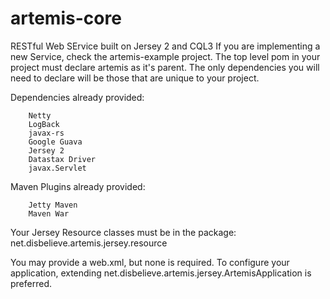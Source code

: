 artemis-core
==========

RESTful Web SErvice built on Jersey 2 and CQL3
If you are implementing a new Service, check the artemis-example project. The top level pom in your project must declare artemis as
it's parent. The only dependencies you will need to declare will be those that are unique to your project.  

Dependencies already provided:

        Netty
        LogBack
        javax-rs
        Google Guava
        Jersey 2
        Datastax Driver
        javax.Servlet

Maven Plugins already provided:

        Jetty Maven
        Maven War

Your Jersey Resource classes must be in the package:
net.disbelieve.artemis.jersey.resource

You may provide a web.xml, but none is required. To configure your application, extending net.disbelieve.artemis.jersey.ArtemisApplication
is preferred.
